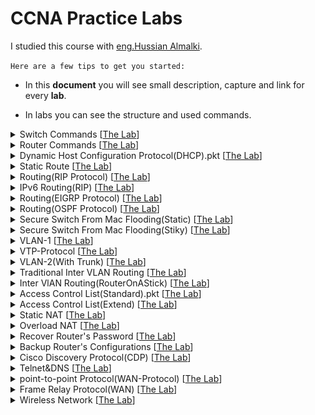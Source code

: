 # CCNA Practice Labs

I studied this course with <a href="http://www.halmalki.net/" target="_blank">eng.Hussian Almalki</a>.

`Here are a few tips to get you started:`

- In this **document** you will see small description, capture and link for every **lab**.

- In labs you can see the structure and used commands.

<details>
<summary>
Switch Commands
 [<a href="labs\SwitchCommands.pkt" target="_blank">The Lab</a>]
</summary>
<details>
<summary>
Topic Summary:
</summary>

![](labs-summaries/switch-config.jpeg)

</details>
<br>

Photo From Lab
![](imgs/SwitchCommands.png)

</details>
<details>
<summary>
Router Commands
 [<a href="labs\RouterCommands.pkt" target="_blank">The Lab</a>]
</summary>


<br>

Photo From Lab
![](imgs/RouterCommands.png)

</details>
<details>
<summary>
Dynamic Host Configuration Protocol(DHCP).pkt
 [<a href="labs\Dynamic-Host-Configuration-Protocol(DHCP).pkt" target="_blank">The Lab</a>]
</summary>
<details>
<summary>
Topic Summary:

</summary>

 ![](labs-summaries/dhcp.jpeg)

</details>
<br>

Photo From Lab
![DHCP](imgs/DHCP.png)

</details>
<details>
<summary>
Static Route  
[<a href="labs\StaticRoute.pkt" target="_blank">The Lab</a>]
</summary>
<details>
<summary>
Topic Summary:

</summary>

![](labs-summaries/static-route.jpeg)

</details>
<br>

Photo From Lab
![](imgs/StaticRoute.png)

</details>
<details>
<summary>
Routing(RIP Protocol)
 [<a href="labs\\Routing(RIP Protocol).pkt" target="_blank">The Lab</a>]
</summary>
<details>
<summary>
Topic Summary:

</summary>

![](labs-summaries/rip-protocol.jpeg)

</details>
<br>

Photo From Lab
![](imgs/RIP%20Protocol.png)

</details>
<details>
<summary>
IPv6 Routing(RIP)
 [<a href="labs\\IPv6Routing(RIP).pkt" target="_blank">The Lab</a>]
</summary>
<details>
<summary>
Topic Summary:

</summary>

![](labs-summaries/ipv6Routing.jpeg)

</details>
<br>

Photo From Lab
![](imgs/IPv6-Routing(RIP).png)

</details>
<details>
<summary>
Routing(EIGRP Protocol)
 [<a href="labs\\Routing(EIGRP Protocol).pkt" target="_blank">The Lab</a>]
</summary>
<details>
<summary>
Topic Summary:

</summary>

![](labs-summaries/eigrp-protocol.jpeg)

</details>
<br>

Photo From Lab
![](imgs/StaticRoute.png)

</details>
<details>
<summary>
Routing(OSPF Protocol)
 [<a href="labs\\Routing(OSPF Protocol).pkt" target="_blank">The Lab</a>]
</summary>
<details>
<summary>
Topic Summary:

</summary>

![](labs-summaries/ospf-protocol.jpeg)

</details>
<br>

Photo From Lab
![](imgs/OSPF-Protocol.png)

</details>
<details>
<summary>
Secure Switch From Mac Flooding(Static) [<a href="labs\SecureSwitchFromMacFlooding(Static).pkt" target="_blank">The Lab</a>]
</summary>
<details>
<summary>
Topic Summary:

</summary>
![](labs-summaries/securing-switch.jpeg)

</details>
<br>

Photo From Lab
![](imgs/SecurySwitch(Static).png)

</details>
<details>
<summary>
Secure Switch From Mac Flooding(Stiky) [<a href="labs\SceureSwitchFromMacFlooding(Stiky).pkt" target="_blank">The Lab</a>]
</summary>

<br>

Photo From Lab

![](imgs/SecureSwitch(Stiky).png)

</details>
<details>
<summary>
VLAN-1 [<a href="labs\VLAN-1.pkt" target="_blank">The Lab</a>]
</summary>
<details>
<summary>
 Topic Summary:

</summary>

![](labs-summaries/VLAN-1.jpeg)

</details>
<br>

Photo From Lab
![](imgs/VLAN-1.png)

</details>
<details>
<summary>
VTP-Protocol [<a href="labs\VTP-Protocol.pkt" target="_blank">The Lab</a>]
</summary>
<details>
<summary>
Topic Summary:

</summary>

![](labs-summaries/vtp-protocol.jpeg)

</details>
<br>

Photo From Lab
![](imgs/VTP-Protocol.png)

</details><details>
<summary>
VLAN-2(With Trunk) [<a href="labs\VLAN-2(With Trunk).pkt" target="_blank">The Lab</a>]
</summary>
<details>
<summary>
Topic Summary:

</summary>

![](labs-summaries/vlan-2.jpeg)

</details>
<br>

Photo From Lab
![](imgs/VLAN-2.png)

</details><details>
<summary>
Traditional Inter VLAN Routing
[<a href="labs\Traditional-Inter-VLAN-Routing.pkt" target="_blank">The Lab</a>]
</summary>
<details>
<summary>
Topic Summary:

</summary>
![](labs-summaries/inter-vlan-routing-traditional.jpeg)


</details>
<br>

Photo From Lab

![](imgs/Inter-VLAN-Routing(Traditional).png)

</details>
<details>
<summary>
Inter VlAN Routing(RouterOnAStick)
 [<a href="labs\Inter-VlAN-Routing(RouterOnAStick.pkt" target="_blank">The Lab</a>]
</summary>
<details>
<summary>
Topic Summary:

</summary>

![](labs-summaries/)

</details>
<br>

Photo From Lab
![](imgs/Inter-VLAN-Routing(RouterOnStick).png)

</details>
<details>
<summary>
Access Control List(Standard).pkt
 [<a href="labs\AccessControlList(Standard).pkt" target="_blank">The Lab</a>]
</summary>
<details>
<summary>
Topic Summary

</summary>

![](labs-summaries/ACL(standard).png)
</details>
<br>

Photo From Lab
![](imgs/ACL(Standared).png)
</details>
<details>
<summary>
Access Control List(Extend)
 [<a href="labs\AccessControlList(Extend).pkt" target="_blank">The Lab</a>]
</summary>
<details>
<summary>
Topic Summary:

</summary>

![](labs-summaries/acl(extends).jpeg)

</details>
<br>

Photo From Lab
![](imgs/ACL(Extend).png)

</details><details>
<summary>
Static NAT
 [<a href="labs\Static-NAT.pkt" target="_blank">The Lab</a>]
</summary>
<details>
<summary>
Topic Summary:

</summary>

![](labs-summaries/NAT.jpeg)

</details>
<br>

Photo From Lab
![](imgs/Static-NAT.png)

</details><details>
<summary>
Overload NAT
 [<a href="labs\Overload-NAT.pkt" target="_blank">The Lab</a>]
</summary>
<details>
<summary>

</summary>

</details>
<br>

Photo From Lab
![](imgs/Overloaded-NAT.png)

</details><details>
<summary>
Recover Router's Password
 [<a href="labs\RecoverRouter'sPassword.pkt" target="_blank">The Lab</a>]
</summary>
<details>
<summary>
Topic Summary:

</summary>

![](labs-summaries/recoveringRouterPassword.jpeg)

</details>
<br>

Photo From Lab
![](imgs/RecoverRouterPassword.png)

</details><details>
<summary>
Backup Router's Configurations
 [<a href="labs\BackupRouter'sConfigrations.pkt" target="_blank">The Lab</a>]
</summary>
<details>
<summary>
Topic Summary:

</summary>

![](labs-summaries/backupRouterConfig.jpeg)

</details>
<br>

Photo From Lab
![](imgs/BackupRouterConfigruration.png)

</details><details>
<summary>
Cisco Discovery Protocol(CDP)
 [<a href="labs\CiscoDiscoveryProtocol(CDP).pkt" target="_blank">The Lab</a>]
</summary>
<details>
<summary>
Topic Summary:

</summary>

</details>
<br>

Photo From Lab
![](imgs/CisconDiscoverPotocol.png)

</details><details>
<summary>
Telnet&DNS
 [<a href="labs\Telnet&DNS.pkt" target="_blank">The Lab</a>]
</summary>
<details>
<summary>
Topic Summary:

</summary>

![](labs-summaries/telnet.jpeg)

</details>
<br>

Photo From Lab
![](imgs/Telnet%26DNS.png)

</details><details>
<summary>
point-to-point Protocol(WAN-Protocol)
 [<a href="labs\point-to-point(WAN-Protocol).pkt" target="_blank">The Lab</a>]
</summary>
<details>
<summary>
Topic Summary:

</summary>

![](labs-summaries/potinToPointProtocol.jpeg)

</details>
<br>

Photo From Lab
![](imgs/PTP-Protocol(WAN).png)

</details><details>
<summary>
Frame Relay Protocol(WAN)
 [<a href="labs\FrameRelayProtocol(WAN).pkt" target="_blank">The Lab</a>]
</summary>

<br>

Photo From Lab

![](imgs/Frame-Relay-Protocol(WAN).png)

</details><details>
<summary>
Wireless Network
 [<a href="labs\Wireless-Network.pkt" target="_blank">The Lab</a>]
</summary>

<br>

Photo From Lab
![](imgs/WLAN.png)

</details>
